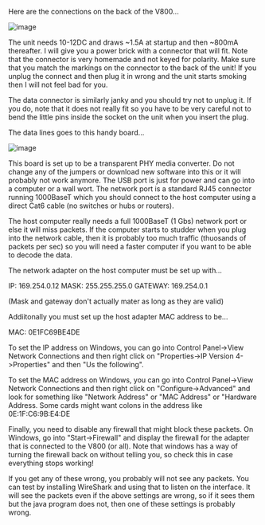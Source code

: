 Here are the connections on the back of the V800...

![image](https://user-images.githubusercontent.com/5520281/193774603-1e8e27ee-3c1f-4c74-a0e3-1cd586091bce.png)

The unit needs 10-12DC and draws ~1.5A at startup and then ~800mA thereafter. I will give you a power brick with a connector that will fit. Note that the connector 
is very homemade and not keyed for polarity. Make sure that you match the markings on the connector to the back of the unit! If you unplug the connect and then plug it 
in wrong and the unit starts smoking then I will not feel bad for you. 

The data connector is similarly janky and you should try not to unplug it. If you do, note that it does not really fit so you have to be very careful not to bend the 
little pins inside the socket on the unit when you insert the plug. 

The data lines goes to this handy board...

![image](https://user-images.githubusercontent.com/5520281/193776864-2ee2d379-407a-4aad-9287-d51d039ad0e0.png)

This board is set up to be a transparent PHY media converter. Do not change any of the jumpers or download new software into this or it will probably not work anymore. 
The USB port is just for power and can go into a computer or a wall wort. The network port is a standard RJ45 connector running 1000BaseT which you should connect to 
the host computer using a direct Cat6 cable (no switches or hubs or routers). 

The host computer really needs a full 1000BaseT (1 Gbs) network port or else it will miss packets. If the computer starts to studder when you plug into the network cable, 
then it is probably too much traffic (thuosands of packets per sec) so you will need a faster computer if you want to be able to decode the data.

The network adapter on the host computer must be set up with...

IP: 169.254.0.12
MASK: 255.255.255.0
GATEWAY: 169.254.0.1

(Mask and gateway don't actually mater as long as they are valid)

Addiitonally you must set up the host adapter MAC address to be...

MAC: 0E1FC69BE4DE

To set the IP address on Windows, you can go into Control Panel->View Network Connections and then right click on
"Properties->IP Version 4->Properties" and then "Us the following".

To set the MAC address on Windows, you can go into Control Panel->View Network Connections and then right click on
"Configure->Advanced" and look for something like "Network Address" or "MAC Address" or "Hardware Address.
Some cards might want colons in the address like 0E:1F:C6:9B:E4:DE

Finally, you need to disable any firewall that might block these packets. On Windows, go into "Start->Firewall"
and display the firewall for the adapter that is connected to the V800 (or all). Note that windows has a way of
turning the firewall back on without telling you, so check this in case everything stops working!

If you get any of these wrong, you probably will not see any packets. You can test by installing WireShark and using that to listen on the interface. 
It will see the packets even if the above settings are wrong, so if it sees them but the java program does not, then one of these settings is probably wrong. 
